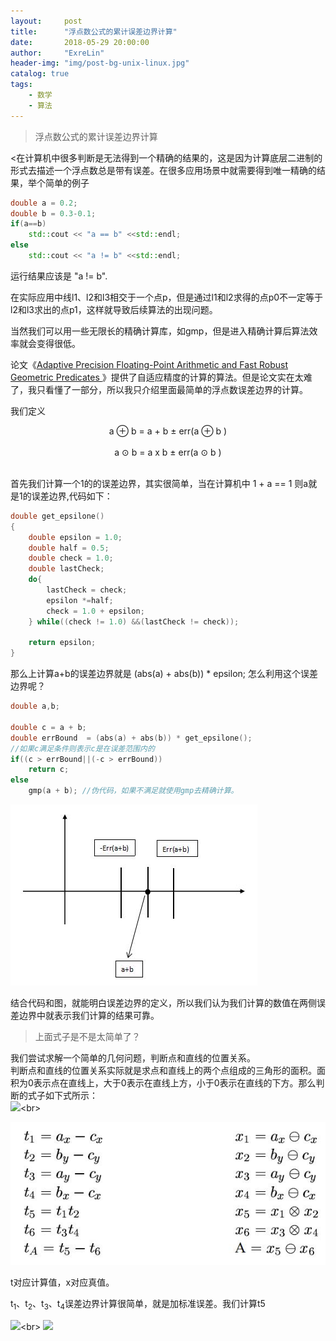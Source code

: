 ```yaml
---
layout:     post
title:      "浮点数公式的累计误差边界计算"
date:       2018-05-29 20:00:00
author:     "ExreLin"
header-img: "img/post-bg-unix-linux.jpg"
catalog: true
tags:
    - 数学 
    - 算法
---
```


>浮点数公式的累计误差边界计算

<在计算机中很多判断是无法得到一个精确的结果的，这是因为计算底层二进制的形式去描述一个浮点数总是带有误差。在很多应用场景中就需要得到唯一精确的结果，举个简单的例子 
```cpp
double a = 0.2;
double b = 0.3-0.1;
if(a==b)
    std::cout << "a == b" <<std::endl;
else
    std::cout << "a != b" <<std::endl;
```
运行结果应该是 "a != b".<br>

在实际应用中线l1、l2和l3相交于一个点p，但是通过l1和l2求得的点p0不一定等于l2和l3求出的点p1，这样就导致后续算法的出现问题。<br>

当然我们可以用一些无限长的精确计算库，如gmp，但是进入精确计算后算法效率就会变得很低。<br>

论文《[Adaptive Precision Floating-Point Arithmetic and Fast Robust Geometric Predicates ](https://link.springer.com/article/10.1007/PL00009321)》提供了自适应精度的计算的算法。但是论文实在太难了，我只看懂了一部分，所以我只介绍里面最简单的浮点数误差边界的计算。

我们定义<br>
<center> a ⊕ b = a + b ± err(a ⊕ b )</center><br>
<center> a ⊙ b = a x b ± err(a ⊙ b )</center><br>

首先我们计算一个1的的误差边界，其实很简单，当在计算机中 1 + a == 1 则a就是1的误差边界,代码如下：

``` cpp
double get_epsilone()
{
    double epsilon = 1.0;
    double half = 0.5;
    double check = 1.0;
    double lastCheck;
    do{
        lastCheck = check;
        epsilon *=half;
        check = 1.0 + epsilon;
    } while((check != 1.0) &&(lastCheck != check));

    return epsilon;
}
``` 

那么上计算a+b的误差边界就是 (abs(a) + abs(b)) * epsilon; 怎么利用这个误差边界呢？

```cpp
double a,b;

double c = a + b;
double errBound  = (abs(a) + abs(b)) * get_epsilone();
//如果c满足条件则表示c是在误差范围内的
if((c > errBound||(-c > errBound))
    return c;
else
    gmp(a + b); //伪代码，如果不满足就使用gmp去精确计算。

```

![误差边界](/img/in-post/errbound/errbound.jpg)

结合代码和图，就能明白误差边界的定义，所以我们认为我们计算的数值在两侧误差边界中就表示我们计算的结果可靠。<br>

>上面式子是不是太简单了？

我们尝试求解一个简单的几何问题，判断点和直线的位置关系。<br>
判断点和直线的位置关系实际就是求点和直线上的两个点组成的三角形的面积。面积为0表示点在直线上，大于0表示在直线上方，小于0表示在直线的下方。那么判断的式子如下式所示：<br>
![](http://latex.codecogs.com/gif.latex?\\det=\left(a_{x}-c_{x}\right)\left(b_{y}-c_{y}\right)-\left(a_{y}-c_{y}\right)\left(b_{x}-c_{x}\right))<br>

![](/img/in-post/errbound/1.jpg)<br>

t对应计算值，x对应真值。<br>

t<sub>1</sub>、t<sub>2</sub>、t<sub>3</sub>、t<sub>4</sub>误差边界计算很简单，就是加标准误差。我们计算t5<br>

![](http://latex.codecogs.com/gif.latex?\\t_{5}=t_{1}t_{2}=\left(x_{1}\pm\epsilon\left|x_{1}\right|\right)\left(x_{2}\pm\epsilon\left|x_{2}\right|\right))<br>
![](http://latex.codecogs.com/gif.latex?\\=x_{1}x_{2}\pm\left(2\epsilon+\epsilon^{2}\right)\left|x_{1}x_{2}\right|)<br>




